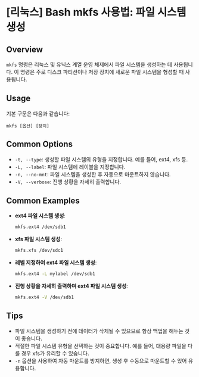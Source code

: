 # [리눅스] Bash mkfs 사용법: 파일 시스템 생성

## Overview
`mkfs` 명령은 리눅스 및 유닉스 계열 운영 체제에서 파일 시스템을 생성하는 데 사용됩니다. 이 명령은 주로 디스크 파티션이나 저장 장치에 새로운 파일 시스템을 형성할 때 사용됩니다.

## Usage
기본 구문은 다음과 같습니다:
```
mkfs [옵션] [장치]
```

## Common Options
- `-t, --type`: 생성할 파일 시스템의 유형을 지정합니다. 예를 들어, ext4, xfs 등.
- `-L, --label`: 파일 시스템에 레이블을 지정합니다.
- `-n, --no-mnt`: 파일 시스템을 생성한 후 자동으로 마운트하지 않습니다.
- `-V, --verbose`: 진행 상황을 자세히 출력합니다.

## Common Examples
- **ext4 파일 시스템 생성**:
  ```bash
  mkfs.ext4 /dev/sdb1
  ```
- **xfs 파일 시스템 생성**:
  ```bash
  mkfs.xfs /dev/sdc1
  ```
- **레벨 지정하여 ext4 파일 시스템 생성**:
  ```bash
  mkfs.ext4 -L mylabel /dev/sdb1
  ```
- **진행 상황을 자세히 출력하며 ext4 파일 시스템 생성**:
  ```bash
  mkfs.ext4 -V /dev/sdb1
  ```

## Tips
- 파일 시스템을 생성하기 전에 데이터가 삭제될 수 있으므로 항상 백업을 해두는 것이 좋습니다.
- 적절한 파일 시스템 유형을 선택하는 것이 중요합니다. 예를 들어, 대용량 파일을 다룰 경우 xfs가 유리할 수 있습니다.
- `-n` 옵션을 사용하여 자동 마운트를 방지하면, 생성 후 수동으로 마운트할 수 있어 유용합니다.